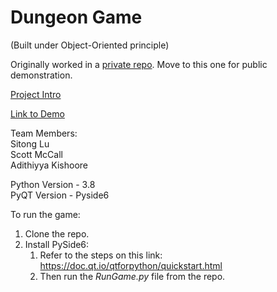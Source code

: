# Dungeon Game 

(Built under Object-Oriented principle)

Originally worked in a [private repo](https://github.com/addzy94/ooad-project-game). Move to this one for public demonstration.

[Project Intro](https://github.com/addzy94/ooad-project-game/blob/master/Project%207.pdf)

[Link to Demo](https://drive.google.com/file/d/1pUlaC-z9wJE8GCpSlfkP2MKJSoyO0tnB/view?usp=sharing)

Team Members:<br />
Sitong Lu<br />
Scott McCall<br />
Adithiyya Kishoore<br />

Python Version - 3.8<br />
PyQT Version - Pyside6<br />

To run the game:<br />

1) Clone the repo.
2) Install PySide6:
   1) Refer to the steps on this link: https://doc.qt.io/qtforpython/quickstart.html
   2) Then run the _RunGame.py_ file from the repo.
   
